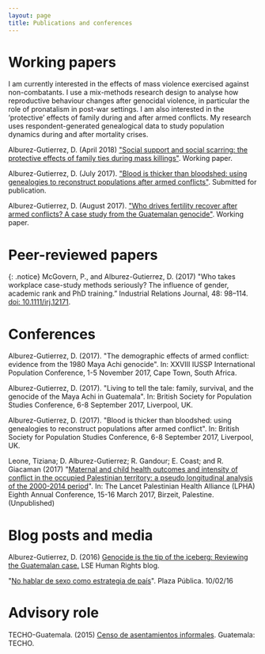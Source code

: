```yaml
---
layout: page
title: Publications and conferences
---
```


#  Working papers

I am currently interested in the effects of mass violence exercised against non-combatants. I use a mix-methods research design to analyse how reproductive behaviour changes after genocidal violence, in particular the role of pronatalism in post-war settings. I am also interested in the ‘protective’ effects of family during and after armed conflicts. My research uses respondent-generated genealogical data to study population dynamics during and after mortality crises.

Alburez-Gutierrez, D. (April 2018) ["Social support and social scarring: the protective effects of family ties during mass killings"](pdf/SUDA18_Alburez.pdf). Working paper.

Alburez-Gutierrez, D. (July 2017). ["Blood is thicker than bloodshed: using genealogies to reconstruct populations after armed conflicts"](pdf/BSPS17_methodology_alburez.pdf). Submitted for publication.

Alburez-Gutierrez, D. (August 2017). ["Who drives fertility recover after armed conflicts? A case study from the Guatemalan genocide"](pdf/IUSSP17_demographic_effects_conflict_alburez.pdf). Working paper.

# Peer-reviewed papers

{: .notice}
McGovern, P., and Alburez-Gutierrez, D. (2017) "Who takes workplace case-study methods seriously? The influence of gender, academic rank and PhD training.”  Industrial Relations Journal, 48: 98–114. [doi: 10.1111/irj.12171](http://onlinelibrary.wiley.com/doi/10.1111/irj.12171/full).

# Conferences

Alburez-Gutierrez, D. (2017). "The demographic effects of armed conflict: evidence from the 1980 Maya Achi genocide". In: XXVIII IUSSP International Population Conference, 1-5 November 2017, Cape Town, South Africa.

Alburez-Gutierrez, D. (2017). "Living to tell the tale: family, survival, and the genocide of the Maya Achi in Guatemala". In: British Society for Population Studies Conference, 6-8 September 2017, Liverpool, UK.

Alburez-Gutierrez, D. (2017). "Blood is thicker than bloodshed: using genealogies to reconstruct populations after armed conflict". In: British Society for Population Studies Conference, 6-8 September 2017, Liverpool, UK. 

Leone, Tiziana; D. Alburez-Gutierrez; R. Gandour; E. Coast; and R. Giacaman (2017) "[Maternal and child health outcomes and intensity of conflict in the occupied Palestinian territory: a pseudo longitudinal analysis of the 2000-2014 period](http://eprints.lse.ac.uk/69993/)". In: The Lancet Palestinian Health Alliance (LPHA) Eighth Annual Conference, 15-16 March 2017, Birzeit, Palestine. (Unpublished) 

# Blog posts and media

Alburez-Gutierrez, D. (2016) [Genocide is the tip of the iceberg: Reviewing the Guatemalan case.](http://blogs.lse.ac.uk/humanrights/2016/02/18/genocide-is-the-tip-of-the-iceberg-reviewing-the-guatemalan-case/) LSE Human Rights blog.

"[No hablar de sexo como estrategia de país](https://www.plazapublica.com.gt/content/no-hablar-de-sexo-como-estrategia-de-pais)". Plaza Pública. 10/02/16

# Advisory role

TECHO-Guatemala. (2015) [Censo de asentamientos informales](https://drive.google.com/file/d/0B1-hHd84EQSOWUd1SE1qeTFUcEk/view?usp=sharing). Guatemala: TECHO.